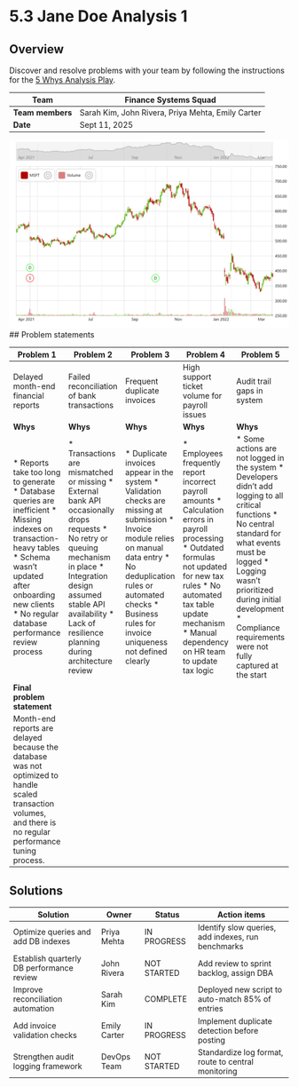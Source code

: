 # 5.3 Jane Doe Analysis 1

## Overview

Discover and resolve problems with your team by following the instructions for the [5 Whys Analysis Play](https://www.atlassian.com/team-playbook/plays/5-whys).



| **Team** | Finance Systems Squad |
| --- | --- |
| **Team members** | Sarah Kim, John Rivera, Priya Mehta, Emily Carter |
| **Date** | Sept 11, 2025 |

![image-20250911-183050.png](assets/2523220/image-20250911-183050.png)## Problem statements



| **Problem 1** | **Problem 2** | **Problem 3** | **Problem 4** | **Problem 5** |
| --- | --- | --- | --- | --- |
| Delayed month-end financial reports | Failed reconciliation of bank transactions | Frequent duplicate invoices | High support ticket volume for payroll issues | Audit trail gaps in system |
| **Whys** | **Whys** | **Whys** | **Whys** | **Whys** |
| * Reports take too long to generate * Database queries are inefficient * Missing indexes on transaction-heavy tables * Schema wasn’t updated after onboarding new clients * No regular database performance review process | * Transactions are mismatched or missing * External bank API occasionally drops requests * No retry or queuing mechanism in place * Integration design assumed stable API availability * Lack of resilience planning during architecture review | * Duplicate invoices appear in the system * Validation checks are missing at submission * Invoice module relies on manual data entry * No deduplication rules or automated checks * Business rules for invoice uniqueness not defined clearly | * Employees frequently report incorrect payroll amounts * Calculation errors in payroll processing * Outdated formulas not updated for new tax rules * No automated tax table update mechanism * Manual dependency on HR team to update tax logic | * Some actions are not logged in the system * Developers didn’t add logging to all critical functions * No central standard for what events must be logged * Logging wasn’t prioritized during initial development * Compliance requirements were not fully captured at the start |
| **Final problem statement** | | | | |
| Month-end reports are delayed because the database was not optimized to handle scaled transaction volumes, and there is no regular performance tuning process. | | | | |

## Solutions



| **Solution** | **Owner** | **Status** | **Action items** |
| --- | --- | --- | --- |
| Optimize queries and add DB indexes | Priya Mehta | IN PROGRESS | Identify slow queries, add indexes, run benchmarks |
| Establish quarterly DB performance review | John Rivera | NOT STARTED | Add review to sprint backlog, assign DBA |
| Improve reconciliation automation | Sarah Kim | COMPLETE | Deployed new script to auto-match 85% of entries |
| Add invoice validation checks | Emily Carter | IN PROGRESS | Implement duplicate detection before posting |
| Strengthen audit logging framework | DevOps Team | NOT STARTED | Standardize log format, route to central monitoring |

